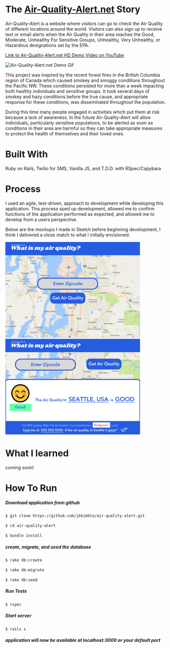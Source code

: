 # The [Air-Quality-Alert.net](https://air-quality-alert.herokuapp.com "Air-Quality-Alert.net Homepage") Story
Air-Quality-Alert is a website where visitors can go to check the Air Quality of different locations around the world.  Visitors can also sign up to receive text or email alerts when the Air Quality in their area reaches the Good, Moderate, Unhealthy For Sensitive Groups, Unhealthy, Very Unhealthy, or Hazardous designations set by the EPA.

[Link to Air-Quality-Alert.net HD Demo Video on YouTube](https://www.youtube.com/watch?v=Zn7YMt9Xea0 "Air-Quality-Alert.net HD Demo Video")

![Air-Quality-Alert.net Demo Gif](https://github.com/jbkimble/photo_repo/blob/master/air-quality-alert_demo.gif "Air-Quality-Alert.net Demo Gif")

This project was inspired by the recent forest fires in the British Columbia region of Canada which caused smokey and smoggy conditions throughout the Pacific NW.  These conditions persisted for more than a week impacting both healthy individuals and sensitive groups.  It took several days of smokey and hazy conditions before the true cause, and appropriate response for these conditions, was disseminated throughout the population.  

During this time many people engaged in activities which put them at risk because a lack of awareness.  In the future Air-Quality-Alert will allow individuals, particularly sensitive populations, to be alerted as soon as conditions in their area are harmful so they can take appropriate measures to protect the health of themselves and their loved ones.

# Built With
Ruby on Rails, Twilio for SMS, Vanilla JS, and T.D.D. with RSpec/Capybara

# Process
I used an agile, test-driven, approach to development while developing this application.  This process sped up development, allowed me to confirm functions of the application performed as expected, and allowed me to develop from a users perspective.

Below are the mockups I made in Sketch before beginning development, I think I delivered a close match to what I initially envisioned.

<img src="https://raw.githubusercontent.com/jbkimble/photo_repo/master/air-quality-alert/AQA_homepage.png" height="300" />

<img src="https://raw.githubusercontent.com/jbkimble/photo_repo/master/air-quality-alert/AQA_results_page.png" height="300" />

# What I learned

coming soon!

# How To Run
##### Download application from github

`$ git clone https://github.com/jbkimble/air-quality-alert.git`

`$ cd air-quality-alert`

`$ bundle install`

##### create, migrate, and seed the database

`$ rake db:create`

`$ rake db:migrate`

`$ rake db:seed`

##### Run Tests

`$ rspec`

##### Start server

`$ rails s`

##### application will now be available at localhost:3000 or your default port

